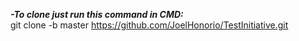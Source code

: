 <b><i>-To clone just run this command in CMD:<br/></i></b>
git clone -b master https://github.com/JoelHonorio/TestInitiative.git
